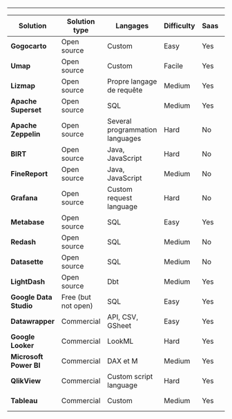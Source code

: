
---

| Solution               | Solution type    | Langages                            | Difficulty            | Saas    | Official website                                                 |
| ------------------     | ---------------- | ----------------------------------- | ---                   | ---     | ---                                                              |
| **Gogocarto**          | Open source      | Custom                              | Easy                  | Yes    | [https://gogocarto.fr/projects](https://gogocarto.fr/projects)   |
| **Umap**               | Open source      | Custom                              | Facile                | Yes    | [https://umap.openstreetmap.fr/](https://umap.openstreetmap.fr/) |
| **Lizmap**             | Open source      | Propre langage de requête           | Medium                | Yes    | [https://www.lizmap.com](https://www.lizmap.com)                 |
| **Apache Superset**    | Open source      | SQL                                 | Medium                | Yes    | [https://superset.apache.org/](https://superset.apache.org/)     |
| **Apache Zeppelin**    | Open source      | Several programmation languages     | Hard                  | No     | [https://zeppelin.apache.org/](https://zeppelin.apache.org/)     |
| **BIRT**               | Open source      | Java, JavaScript                    | Hard                  | No     | [https://www.eclipse.org/birt/](https://www.eclipse.org/birt/)   |
| **FineReport**         | Open source      | Java, JavaScript                    | Medium                | No     | [https://www.finereport.com/en](https://www.finereport.com/en)   |
| **Grafana**            | Open source      | Custom request language             | Hard                  | No     | [https://grafana.com/](https://grafana.com/)                     |
| **Metabase**           | Open source      | SQL                                 | Easy                  | Yes    | [https://www.metabase.com/](https://www.metabase.com/)           |
| **Redash**             | Open source      | SQL                                 | Medium                | No     | [https://redash.io/](https://redash.io/)                         |
| **Datasette**          | Open source      | SQL                                 | Medium                | No     | [https://datasette.io/](https://datasette.io/)                   |
| **LightDash**          | Open source      | Dbt                                 | Medium                | Yes    | [https://www.lightdash.com/](https://www.lightdash.com/)         |
| **Google Data Studio** | Free (but not open) | SQL                              | Easy                  | Yes    | [https://datastudio.google.com/](https://datastudio.google.com/) |
| **Datawrapper**        | Commercial       | API, CSV, GSheet                    | Easy                  | Yes    | [https://www.datawrapper.de/](https://www.datawrapper.de/)       |
| **Google Looker**      | Commercial       | LookML                              | Hard                  | Yes    | [https://looker.com/](https://looker.com/)                       |
| **Microsoft Power BI** | Commercial       | DAX et M                            | Medium                | Yes    | [https://powerbi.microsoft.com/](https://powerbi.microsoft.com/) |
| **QlikView**           | Commercial       | Custom script language              | Hard                  | Yes    | [https://www.qlik.com/](https://www.qlik.com/)                   |
| **Tableau**            | Commercial       | Custom                              | Medium                | Yes    | [https://www.tableau.com/](https://www.tableau.com/)             |